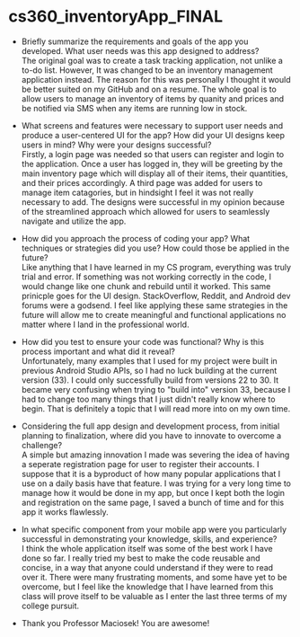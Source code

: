 # cs360_inventoryApp_FINAL
- Briefly summarize the requirements and goals of the app you developed. What user needs was this app designed to address?\
The original goal was to create a task tracking application, not unlike a to-do list. However, It was changed to be an inventory management application instead. The reason for this was personally I thought it would be better suited on my GitHub and on a resume. The whole goal is to allow users to manage an inventory of items by quanity and prices and be notified via SMS when any items are running low in stock.
- What screens and features were necessary to support user needs and produce a user-centered UI for the app? How did your UI designs keep users in mind? Why were your designs successful?\
Firstly, a login page was needed so that users can register and login to the application. Once a user has logged in, they will be greeting by the main inventory page which will display all of their items, their quantities, and their prices accordingly. A third page was added for users to manage item catagories, but in hindsight I feel it was not really necessary to add. The designs were successful in my opinion because of the streamlined approach which allowed for users to seamlessly navigate and utilize the app.
- How did you approach the process of coding your app? What techniques or strategies did you use? How could those be applied in the future?\
Like anything that I have learned in my CS program, everything was truly trial and error. If something was not working correctly in the code, I would change like one chunk and rebuild until it worked. This same prinicple goes for the UI design. StackOverflow, Reddit, and Android dev forums were a godsend. I feel like applying these same strategies in the future will allow me to create meaningful and functional applications no matter where I land in the professional world.
- How did you test to ensure your code was functional? Why is this process important and what did it reveal?\
Unfortunately, many examples that I used for my project were built in previous Android Studio APIs, so I had no luck building at the current version (33). I could only successfully build from versions 22 to 30. It became very confusing when trying to "build into" version 33, because I had to change too many things that I just didn't really know where to begin. That is definitely a topic that I will read more into on my own time.
- Considering the full app design and development process, from initial planning to finalization, where did you have to innovate to overcome a challenge?\
A simple but amazing innovation I made was severing the idea of having a seperate registration page for user to register their accounts. I suppose that it is a byproduct of how many popular applications that I use on a daily basis have that feature. I was trying for a very long time to manage how it would be done in my app, but once I kept both the login and registration on the same page, I saved a bunch of time and for this app it works flawlessly.
- In what specific component from your mobile app were you particularly successful in demonstrating your knowledge, skills, and experience?\
I think the whole application itself was some of the best work I have done so far. I really tried my best to make the code reusable and concise, in a way that anyone could understand if they were to read over it. There were many frustrating moments, and some have yet to be overcome, but I feel like the knowledge that I have learned from this class will prove itself to be valuable as I enter the last three terms of my college pursuit.

- Thank you Professor Maciosek! You are awesome!
